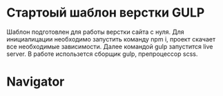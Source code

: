 # Стартоый шаблон верстки GULP
Шаблон подготовлен для работы верстки сайта с нуля. 
Для инициалицации необходимо запустить команду npm i, проект скачает все необходимые зависимости. 
Далее командой gulp запустится live server. В работе использется сборщик gulp, препроцессор scss. 
# Navigator
